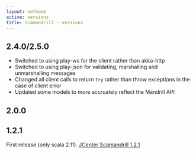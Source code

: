 ```yaml
---
layout: nothome
active: versions
title: Scamandrill - versions
---
```


## 2.4.0/2.5.0
* Switched to using play-ws for the client rather than akka-http
* Switched to using play-json for validating, marshalling and unmarshalling messages
* Changed all client calls to return `Try` rather than throw exceptions in the case of client error
* Updated some models to more accruately reflect the Mandrill API

## 2.0.0


## 1.2.1

First release (only scala 2.11).
[JCenter Scamandrill 1.2.1](https://jcenter.bintray.com/io/github/scamandrill/scamandrill_2.11/1.2.1/)

